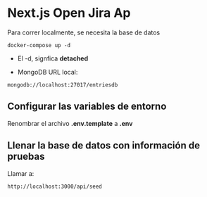 # Next.js Open Jira Ap

Para correr localmente, se necesita la base de datos

```
docker-compose up -d
```

- El -d, signfica **detached**

* MongoDB URL local:

```
mongodb://localhost:27017/entriesdb
```

## Configurar las variables de entorno

Renombrar el archivo **.env.template** a **.env**

## Llenar la base de datos con información de pruebas

Llamar a:

```
http://localhost:3000/api/seed
```
